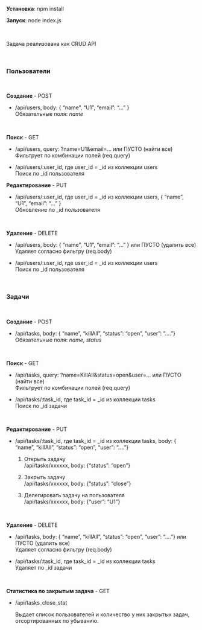 **Установка**: npm install

**Запуск**: node index.js

 

Задача реализована как CRUD API

 

### **Пользователи**

 

**Создание** - POST

-   /api/users, body: { “name”, “U1”, “email”: “...” }  
    Обязательные поля: *name*

 

**Поиск** - GET

-   /api/users, query: ?name=U1&email=... или ПУСТО (найти все)  
    Фильтрует по комбинации полей (req.query)

-   /api/users/:user\_id, где user\_id = \_id из коллекции users  
    Поиск по \_id пользователя

**Редактирование** - PUT

-   /api/users/:user\_id, где user\_id = \_id из коллекции users, { “name”,
    “U1”, “email”: “...” }  
    Обновление по \_id пользователя

 

**Удаление** - DELETE

-   /api/users, body: { “name”, “U1”, “email”: “...” } или ПУСТО (удалить все)  
    Удаляет согласно фильтру (req.body)

-   /api/users/:user\_id, где user\_id = \_id из коллекции users  
    Поиск по \_id пользователя

 

### **Задачи**

 

**Создание** - POST

-   /api/tasks, body: { “name”, “killAll”, “status”: “open”, “user”: “....”}  
    Обязательные поля: *name, status*

 

**Поиск** - GET

-   /api/tasks, query: ?name=KillAll&status=open&user=... или ПУСТО (найти все)  
    Фильтрует по комбинации полей (req.query)

-   /api/tasks/:task\_id, где task\_id = \_id из коллекции tasks  
    Поиск по \_id задачи

     

**Редактирование** - PUT

-   /api/tasks/:task\_id, где task\_id = \_id из коллекции tasks, body: {
    “name”, “killAll”, “status”: “open”, “user”: “....”}

    1.  Открыть задачу  
        /api/tasks/xxxxxx, body: {“status”: “open”}

    2.  Закрыть задачу  
        /api/tasks/xxxxxx, body: {“status”: “close”}

    3.  Делегировать задачу на пользователя  
        /api/tasks/xxxxxx, body: {“user”: “U1”}

 

**Удаление** - DELETE

-   /api/tasks, body: { “name”, “killAll”, “status”: “open”, “user”: “....”} или
    ПУСТО (удалить все)  
    Удаляет согласно фильтру (req.body)

-   /api/tasks/:task\_id, где task\_id = \_id из коллекции tasks  
    Удаляет по \_id задачи

 

**Статистика по закрытым задача** - GET

-   /api/tasks\_close\_stat

    Выдает список пользователей и количество у них закрытых задач,
    отсортированных по убыванию.
